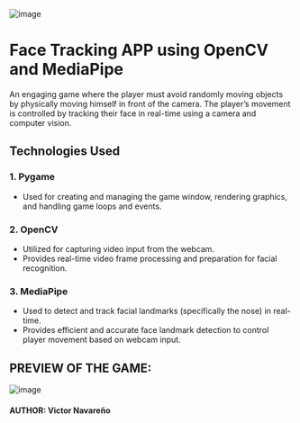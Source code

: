![image](https://github.com/user-attachments/assets/32242cae-c0ff-4e4e-8861-5673d459cdf8)


# Face Tracking APP using OpenCV and MediaPipe

An engaging game where the player must avoid randomly moving objects by physically moving himself in front of the camera. The player’s movement is controlled by tracking their face in real-time using a camera and computer vision.

## Technologies Used

### 1. **Pygame**

- Used for creating and managing the game window, rendering graphics, and handling game loops and events.

### 2. **OpenCV**

- Utilized for capturing video input from the webcam.
- Provides real-time video frame processing and preparation for facial recognition.

### 3. **MediaPipe**

- Used to detect and track facial landmarks (specifically the nose) in real-time.
- Provides efficient and accurate face landmark detection to control player movement based on webcam input.

## PREVIEW OF THE GAME:
![image](https://github.com/user-attachments/assets/b00281b6-1e65-49c8-a6db-0fa848a780ba)

#### AUTHOR: Victor Navareño
